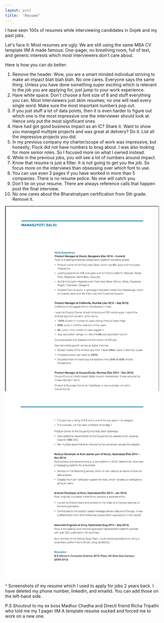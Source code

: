 ```yaml
---
layout: post
title:  "Resume"
---
```


I have seen 100s of resumes while interviewing candidates in Gojek and my past jobs.

Let's face it: Most resumes are ugly. We are still using the same MBA CV template IIM A made famous: One-pager, no breathing room, full of text, and generic interests which most interviewers don't care about.

Here is how you can do better:

1. Remove the header. Wow, you are a smart minded individual striving to make an impact blah blah blah. No one cares. Everyone says the same thing. Unless you have done something super exciting which is relevant to the job you are applying for, just jump to your work experience.
2. Have white space. Don't choose a font size of 8 and stuff everything you can. Most interviewers just skim resumes; no one will read every single word. Make sure the most important numbers pop out.
3. If you just stuff a lot of data points, then it is even harder to figure out which one is the most impressive one the interviewer should look at. Hence only put the most significant ones.
4. Have had got good business impact as an IC? Share it. Want to show you managed multiple projects and was great at delivery? Do it. List all the impressive projects you did.
5. In my previous company my charter/scope of work was impressive, but honestly, Flock did not have numbers to brag about. I was also looking for more senior roles. So I focused more on what I owned instead.
6. While in the previous jobs, you will see a lot of numbers around impact.
7. Know that resume is just a filter. It is not going to get you the job. So focus more on the interviews than obsessing over which font to use.
8. You can use even 2 pages if you have worked in more than 5 companies. There is no resume police. No one will catch you.
9. Don't lie on your resume. There are always reference calls that happen post the final interview.
10. No one cares about the Bharatnatyam certification from 5th grade. Remove it.

![cv1](/assets/img/cv1.png)
![cv](/assets/img/cv.png)

^ Screenshots of my resume which I used to apply for jobs 2 years back. I have deleted my phone number, linkedin, and emailid. You can add those on the left-hand side.

P.S Shoutout to my ex boss Madhur Chadha and Directi friend Richa Tripathi who told me my 1 pager IIM A template resume sucked and forced me to work on a new one.
